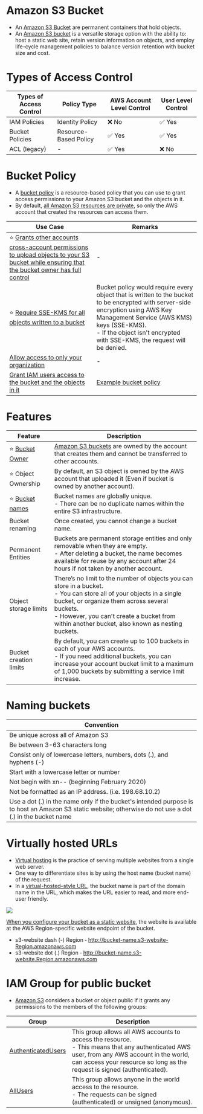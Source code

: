 
# Amazon S3 Bucket
- An [Amazon S3 Bucket](https://docs.aws.amazon.com/AmazonS3/latest/userguide/UsingBucket.html) are permanent containers that hold objects.
- An [Amazon S3 bucket](https://docs.aws.amazon.com/AmazonS3/latest/userguide/UsingBucket.html) is a versatile storage option with the ability to: host a static web site, retain version information on objects, and employ life-cycle management policies to balance version retention with bucket size and cost.

# Types of Access Control

| Types of Access Control | Policy Type           | AWS Account Level Control | User Level Control     |
|-------------------------|-----------------------|---------------------------|------------------------|
| IAM Policies            | Identity Policy       | :x: No                    | :white_check_mark: Yes |
| Bucket Policies         | Resource-Based Policy | :white_check_mark: Yes    | :white_check_mark: Yes |
| ACL (legacy)            | -                     | :white_check_mark: Yes    | :x: No                 |

# Bucket Policy
- A [bucket policy](https://docs.aws.amazon.com/AmazonS3/latest/userguide/bucket-policies.html) is a resource-based policy that you can use to grant access permissions to your Amazon S3 bucket and the objects in it.
- By default, [all Amazon S3 resources are private](https://docs.aws.amazon.com/config/latest/developerguide/s3-bucket-policy.html), so only the AWS account that created the resources can access them.

| Use Case                                                                                                                                                                                                                       | Remarks                                                                                                                                                                                                                                                      |
|--------------------------------------------------------------------------------------------------------------------------------------------------------------------------------------------------------------------------------|--------------------------------------------------------------------------------------------------------------------------------------------------------------------------------------------------------------------------------------------------------------|
| :star: [Grants other accounts cross-account permissions to upload objects to your S3 bucket while ensuring that the bucket owner has full control](https://docs.aws.amazon.com/AmazonS3/latest/userguide/bucket-policies.html) | -                                                                                                                                                                                                                                                            |
| :star: [Require SSE-KMS for all objects written to a bucket](https://docs.aws.amazon.com/AmazonS3/latest/userguide/bucket-policies.html)                                                                                       | Bucket policy would require every object that is written to the bucket to be encrypted with server-side encryption using AWS Key Management Service (AWS KMS) keys (SSE-KMS). <br/>- If the object isn't encrypted with SSE-KMS, the request will be denied. |
| [Allow access to only your organization](https://docs.aws.amazon.com/AmazonS3/latest/userguide/bucket-policies.html)                                                                                                           | -                                                                                                                                                                                                                                                            |
| [Grant IAM users access to the bucket and the objects in it](https://repost.aws/knowledge-center/lambda-execution-role-s3-bucket)                                                                                              | [Example bucket policy](../../../2_SecurityAndIdentityServices/1_IdentityServices/AWSIAM/samplePolicies/ResourcePolicies/buckeyPolicy.json)                                                                                                                  |

# Features

| Feature                                                                                                  | Description                                                                                                                                                                                                                                                                     |
|----------------------------------------------------------------------------------------------------------|---------------------------------------------------------------------------------------------------------------------------------------------------------------------------------------------------------------------------------------------------------------------------------|
| :star: [Bucket Owner](https://docs.aws.amazon.com/AmazonS3/latest/userguide/bucket-owner-condition.html) | [Amazon S3 buckets](https://docs.aws.amazon.com/AmazonS3/latest/userguide/bucket-owner-condition.html) are owned by the account that creates them and cannot be transferred to other accounts.                                                                                  |
| :star: Object Ownership                                                                                  | By default, an S3 object is owned by the AWS account that uploaded it (Even if bucket is owned by another account).                                                                                                                                                             |
| :star: [Bucket names](https://repost.aws/knowledge-center/s3-access-denied-redshift-unload)              | Bucket names are globally unique. <br/>- There can be no duplicate names within the entire S3 infrastructure.                                                                                                                                                                   |
| Bucket renaming                                                                                          | Once created, you cannot change a bucket name.                                                                                                                                                                                                                                  |
| Permanent Entities                                                                                       | Buckets are permanent storage entities and only removable when they are empty. <br/>- After deleting a bucket, the name becomes available for reuse by any account after 24 hours if not taken by another account.                                                              |
| Object storage limits                                                                                    | There’s no limit to the number of objects you can store in a bucket. <br/>- You can store all of your objects in a single bucket, or organize them across several buckets. <br/>- However, you can't create a bucket from within another bucket, also known as nesting buckets. |
| Bucket creation limits                                                                                   | By default, you can create up to 100 buckets in each of your AWS accounts. <br/>- If you need additional buckets, you can increase your account bucket limit to a maximum of 1,000 buckets by submitting a service limit increase.                                              |

# Naming buckets

| Convention                                                                                                                                                |
|-----------------------------------------------------------------------------------------------------------------------------------------------------------|
| Be unique across all of Amazon S3                                                                                                                         |
| Be between 3-63 characters long                                                                                                                           |
| Consist only of lowercase letters, numbers, dots (.), and hyphens (-)                                                                                     |
| Start with a lowercase letter or number                                                                                                                   |
| Not begin with xn-- (beginning February 2020)                                                                                                             |
| Not be formatted as an IP address. (i.e. 198.68.10.2)                                                                                                     |
| Use a dot (.) in the name only if the bucket's intended purpose is to host an Amazon S3 static website; otherwise do not use a dot (.) in the bucket name |

# Virtually hosted URLs
- [Virtual hosting](https://docs.aws.amazon.com/AmazonS3/latest/userguide/VirtualHosting.html) is the practice of serving multiple websites from a single web server. 
- One way to differentiate sites is by using the host name (bucket name) of the request. 
- In a [virtual-hosted–style URL](https://docs.aws.amazon.com/AmazonS3/latest/userguide/VirtualHosting.html), the bucket name is part of the domain name in the URL, which makes the URL easier to read, and more end-user friendly.

![](https://i0.wp.com/solidfish.com/wp-content/uploads/2018/01/Screen-Shot-2020-01-25-at-6.59.43-PM.png?resize=827%2C396&ssl=1)

[When you configure your bucket as a static website](https://docs.aws.amazon.com/AmazonS3/latest/userguide/WebsiteEndpoints.html), the website is available at the AWS Region-specific website endpoint of the bucket.
- s3-website dash (-) Region ‐ http://bucket-name.s3-website-Region.amazonaws.com
- s3-website dot (.) Region ‐ http://bucket-name.s3-website.Region.amazonaws.com

# IAM Group for public bucket
- [Amazon S3](https://docs.aws.amazon.com/autoscaling/ec2/userguide/create-launch-template.html) considers a bucket or object public if it grants any permissions to the members of the following groups:

| Group                                                                                 | Description                                                                                                                                                                                                                 |
|---------------------------------------------------------------------------------------|-----------------------------------------------------------------------------------------------------------------------------------------------------------------------------------------------------------------------------|
| [AuthenticatedUsers](https://docs.aws.amazon.com/IAM/latest/UserGuide/id_groups.html) | This group allows all AWS accounts to access the resource. <br/>- This means that any authenticated AWS user, from any AWS account in the world, can access your resource so long as the request is signed (authenticated). |
| [AllUsers](https://docs.aws.amazon.com/IAM/latest/UserGuide/id_groups.html)           | This group allows anyone in the world access to the resource. <br/>- The requests can be signed (authenticated) or unsigned (anonymous).                                                                                    |